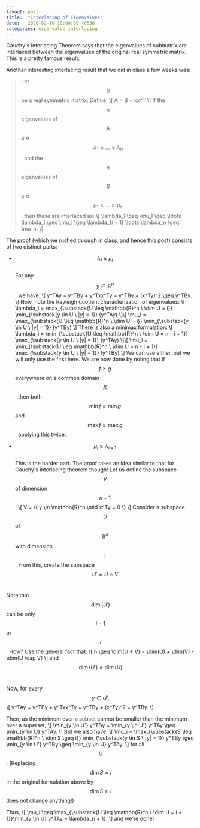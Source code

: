 ```yaml
---
layout: post
title:  "Interlacing of Eigenvalues"
date:   2020-02-10 18:00:00 +0530
categories: eigenvalue interlacing
---
```


Cauchy's Interlacing Theorem says that the eigenvalues of submatrix are interlaced between the eigenvalues of the original real symmetric matrix.
This is a pretty famous result.

Another interesting interlacing result that we did in class a few weeks was:

>Let $$B$$ be a real symmetric matrix. Define:
\\[
A = B + xx^T
\\]
If the $$n$$ eigenvalues of $$A$$ are $$\lambda_1 \geq \ldots \geq \lambda_n$$, and the $$n$$ eigenvalues of $$B$$ are $$\mu_1 \geq \ldots \geq \mu_n$$, then these are interlaced as:
\\[
\lambda_1 \geq \mu_1 \geq \ldots  \lambda_i \geq \mu_i \geq \lambda_{i + 1} \ldots \lambda_n \geq \mu_n.
\\]

The proof (which we rushed through in class, and hence this post) consists of two distinct parts:
* $$\lambda_i \geq \mu_i$$.  
For any $$y \in \mathbb{R}^n$$, we have:
\\[ y^TAy = y^TBy + y^Txx^Ty = y^TBy + (x^Ty)^2 \geq y^TBy. \\]
Now, note the Rayleigh quotient characterization of eigenvalues:
\\[
\lambda_i = \max_{\substack{U \leq \mathbb{R}^n \\ \dim U = i}} \min_{\substack{y \in U \\ |y| = 1}} (y^TAy)
\\]\\[
\mu_i = \max_{\substack{U \leq \mathbb{R}^n \\ \dim U =  i}} \min_{\substack{y \in U \\ |y| = 1}} (y^TBy)
\\]
There is also a minimax formulation:
\\[
\lambda_i = \min_{\substack{U \leq \mathbb{R}^n \\ \dim U = n - i + 1}} \max_{\substack{y \in U \\ |y| = 1}} (y^TAy)
\\]\\[
\mu_i = \min_{\substack{U \leq \mathbb{R}^n \\ \dim U = n - i + 1}} \max_{\substack{y \in U \\ |y| = 1}} (y^TBy)
\\]
We can use either, but we will only use the first here.
We are now done by noting that if $$f \geq g$$ everywhere on a common domain $$X$$, then both $$\min f \geq \min g$$  and $$\max f \geq \max g$$, applying this twice.

* $$\mu_i \geq \lambda_{i + 1}$$.  
This is the harder part. The proof takes an idea similar to that for Cauchy's interlacing theorem though! Let us define the subspace $$V$$ of dimension $$n - 1$$: \\[ V = \\{ y \in \mathbb{R}^n \mid x^Ty = 0 \\} \\]
Consider a subspace $$U$$ of $$\mathbb{R}^n$$ with dimension $$i$$. From this, create the subspace $$U' = U \cap V$$. 

Note that $$\dim(U')$$ can be only $$i - 1$$ or $$i$$. How? Use the general fact that:
\\[ n \geq \dim(U + V) = \dim(U) + \dim(V) - \dim(U \cap V) \\] 
and $$\dim(U') \leq \dim(U)$$.

Now, for every $$y \in U',$$
\\[ y^TAy = y^TBy + y^Txx^Ty = y^TBy + (x^Ty)^2 = y^TBy. \\]

Then,  as the minimum over a subset cannot be smaller than the minimum over a superset,
\\[ \min_{y \in U'} y^TBy = \min_{y \in U'} y^TAy  \geq \min_{y \in U} y^TAy. \\]
But we also have:
\\[ \mu_i  = \max_{\substack{S \leq \mathbb{R}^n \\ \dim S \geq  i}} \min_{\substack{y \in S \\ |y| = 1}} y^TBy \geq \min_{y \in U'} y^TBy \geq \min_{y \in U} y^TAy. \\]
for all $$U$$.
(Replacing $$\dim S = i$$ in the original formulation above by $$\dim S \geq  i$$ does not change anything!)

Thus,
\\[ \mu_i  \geq \max_{\substack{U \leq \mathbb{R}^n \\ \dim U = i + 1}}\min_{y \in U} y^TAy = \lambda_{i + 1}. \\]
and we're done!